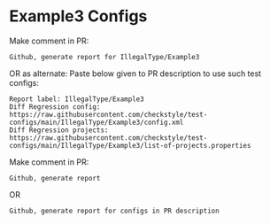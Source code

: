 # Example3 Configs
Make comment in PR:
```
Github, generate report for IllegalType/Example3
```
OR as alternate:
Paste below given to PR description to use such test configs:
```
Report label: IllegalType/Example3
Diff Regression config: https://raw.githubusercontent.com/checkstyle/test-configs/main/IllegalType/Example3/config.xml
Diff Regression projects: https://raw.githubusercontent.com/checkstyle/test-configs/main/IllegalType/Example3/list-of-projects.properties
```
Make comment in PR:
```
Github, generate report
```
OR
```
Github, generate report for configs in PR description
```
